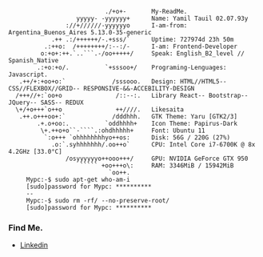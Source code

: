 


                               ./+o+-       My-ReadMe.
                       yyyyy- -yyyyyy+      Name: Yamil Tauil 02.07.93y
                    ://+//////-yyyyyyo      I-am-from: Argentina_Buenos_Aires 5.13.0-35-generic
                .++ .:/++++++/-.+sss/`      Uptime: 727974d 23h 50m
              .:++o:  /++++++++/:--:/-      I-am: Frontend-Developer
             o:+o+:++.`..```.-/oo+++++/     Speak: English_B2_level // Spanish_Native
            .:+o:+o/.          `+sssoo+/    Programing-Lenguages: Javascript.
       .++/+:+oo+o:`             /sssooo.   Design: HTML//HTML5-- CSS//FLEXBOX//GRID-- RESPONSIVE-&&-ACCEBILITY-DESIGN 
      /+++//+:`oo+o               /::--:.   Library React-- Bootstrap-- JQuery-- SASS-- REDUX
      \+/+o+++`o++o               ++////.   Likesaita
       .++.o+++oo+:`             /dddhhh.   GTK Theme: Yaru [GTK2/3]
            .+.o+oo:.          `oddhhhh+    Icon Theme: Papirus-Dark
             \+.++o+o``-````.:ohdhhhhh+     Font: Ubuntu 11
              `:o+++ `ohhhhhhhhyo++os:      Disk: 56G / 220G (27%)
                .o:`.syhhhhhhh/.oo++o`      CPU: Intel Core i7-6700K @ 8x 4.2GHz [33.0°C]
                    /osyyyyyyo++ooo+++/     GPU: NVIDIA GeForce GTX 950
                        ````` +oo+++o\:     RAM: 3346MiB / 15942MiB
                                `oo++.      
         Mypc:-$ sudo apt-get who-am-i
         [sudo]password for Mypc: **********
         --
         Mypc:-$ sudo rm -rf/ --no-preserve-root/
         [sudo]password for Mypc: **********
         

### Find Me.
* [Linkedin](https://www.linkedin.com/in/yamil-tauil/)
